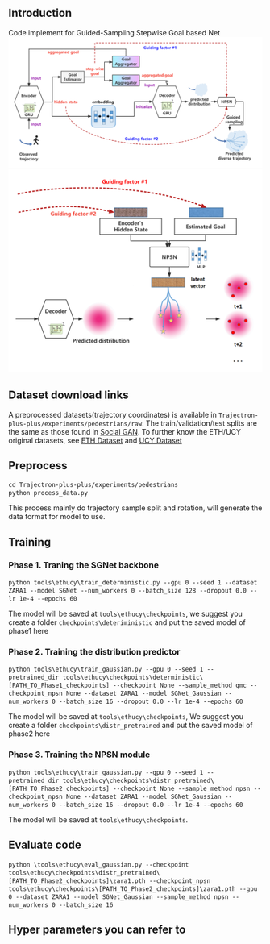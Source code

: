 ## Introduction
  Code implement for Guided-Sampling Stepwise Goal based Net
  ![image](https://github.com/CrisCloseTheDoor/GS-SGNet/blob/main/GS-SGNet.png)
  ![image](https://github.com/CrisCloseTheDoor/GS-SGNet/blob/main/sampling_details.png)
## Dataset download links
A preprocessed datasets(trajectory coordinates) is available in `Trajectron-plus-plus/experiments/pedestrians/raw`. The train/validation/test splits are the same as those found in [Social GAN](https://github.com/agrimgupta92/sgan).
To further know the ETH/UCY original datasets, see [ETH Dataset](http://www.vision.ee.ethz.ch/en/datasets/) and [UCY Dataset](https://graphics.cs.ucy.ac.cy/research/downloads/crowd-data)

## Preprocess
```
cd Trajectron-plus-plus/experiments/pedestrians
python process_data.py
```
This process mainly do trajectory sample split and rotation, will generate the data format for model to use.

## Training

### Phase 1. Traning the SGNet backbone
```
python tools\ethucy\train_deterministic.py --gpu 0 --seed 1 --dataset ZARA1 --model SGNet --num_workers 0 --batch_size 128 --dropout 0.0 --lr 1e-4 --epochs 60
```
The model will be saved at `tools\ethucy\checkpoints`, we suggest you create a folder `checkpoints\deteriministic` and put the saved model of phase1 here


### Phase 2. Training the distribution predictor
```
python tools\ethucy\train_gaussian.py --gpu 0 --seed 1 --pretrained_dir tools\ethucy\checkpoints\deterministic\[PATH_TO_Phase1_checkpoints] --checkpoint None --sample_method qmc --checkpoint_npsn None --dataset ZARA1 --model SGNet_Gaussian --num_workers 0 --batch_size 16 --dropout 0.0 --lr 1e-4 --epochs 60
```
The model will be saved at `tools\ethucy\checkpoints`, We suggest you create a folder `checkpoints\distr_pretrained` and put the saved model of phase2 here

### Phase 3. Training the NPSN module
```
python tools\ethucy\train_gaussian.py --gpu 0 --seed 1 --pretrained_dir tools\ethucy\checkpoints\distr_pretrained\[PATH_TO_Phase2_checkpoints] --checkpoint None --sample_method npsn --checkpoint_npsn None --dataset ZARA1 --model SGNet_Gaussian --num_workers 0 --batch_size 16 --dropout 0.0 --lr 1e-4 --epochs 60
```
The model will be saved at `tools\ethucy\checkpoints`.

## Evaluate code
```
python \tools\ethucy\eval_gaussian.py --checkpoint tools\ethucy\checkpoints\distr_pretrained\[PATH_TO_Phase2_checkpoints]\zara1.pth --checkpoint_npsn tools\ethucy\checkpoints\[PATH_TO_Phase2_checkpoints]\zara1.pth --gpu 0 --dataset ZARA1 --model SGNet_Gaussian --sample_method npsn --num_workers 0 --batch_size 16
```

## Hyper parameters you can refer to
